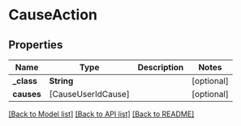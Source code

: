 # CauseAction

## Properties
Name | Type | Description | Notes
------------ | ------------- | ------------- | -------------
**_class** | **String** |  | [optional] 
**causes** | [CauseUserIdCause] |  | [optional] 

[[Back to Model list]](../README.md#documentation-for-models) [[Back to API list]](../README.md#documentation-for-api-endpoints) [[Back to README]](../README.md)


